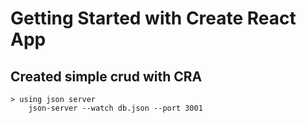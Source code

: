 # Getting Started with Create React App

## Created simple crud with CRA

    > using json server
        json-server --watch db.json --port 3001
